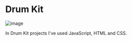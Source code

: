 # Drum Kit

![image](https://github.com/user-attachments/assets/6321f9e0-17e6-4b90-87b8-3cbdaa74f158)

In Drum Kit projects I've used JavaScript, HTML and CSS. 
